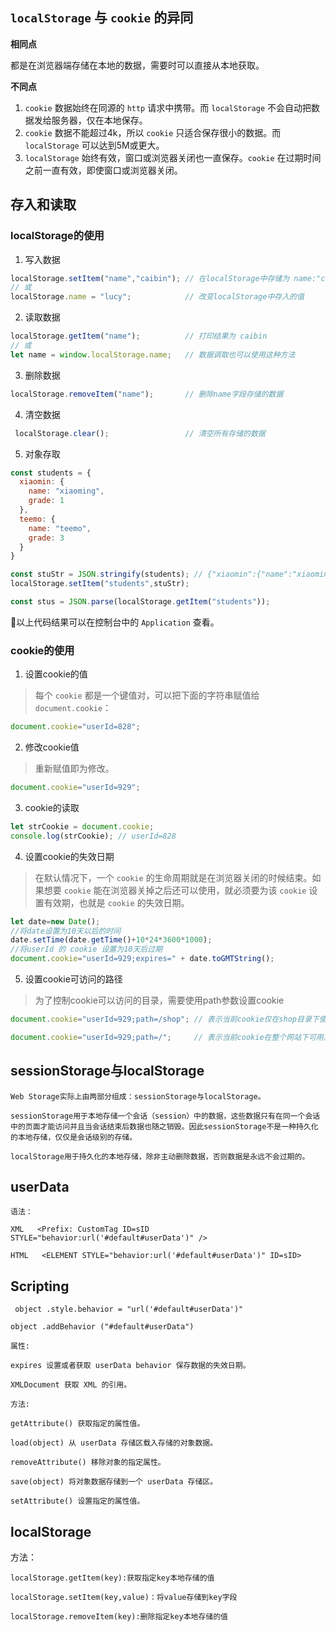 ## `localStorage` 与 `cookie` 的异同

**相同点**  

都是在浏览器端存储在本地的数据，需要时可以直接从本地获取。

**不同点**  

1. `cookie` 数据始终在同源的 `http` 请求中携带。而 `localStorage` 不会自动把数据发给服务器，仅在本地保存。
2. `cookie` 数据不能超过4k，所以 `cookie` 只适合保存很小的数据。而 `localStorage` 可以达到5M或更大。
3. `localStorage` 始终有效，窗口或浏览器关闭也一直保存。`cookie` 在过期时间之前一直有效，即使窗口或浏览器关闭。

## 存入和读取

### localStorage的使用

1. 写入数据

```js
localStorage.setItem("name","caibin"); // 在localStorage中存储为 name:"caibin"
// 或
localStorage.name = "lucy";            // 改变localStorage中存入的值 
```

2. 读取数据

```js
localStorage.getItem("name");          // 打印结果为 caibin
// 或
let name = window.localStorage.name;   // 数据调取也可以使用这种方法
```

3. 删除数据

```js
localStorage.removeItem("name");       // 删除name字段存储的数据
```

4. 清空数据

```js
 localStorage.clear();                 // 清空所有存储的数据
```

5. 对象存取

```js
const students = {
  xiaomin: {
    name: "xiaoming",
    grade: 1
  },
  teemo: {
    name: "teemo",
    grade: 3
  }
}

const stuStr = JSON.stringify(students); // {"xiaomin":{"name":"xiaoming","grade":1},"teemo":{"name":"teemo","grade":3}}
localStorage.setItem("students",stuStr);

const stus = JSON.parse(localStorage.getItem("students"));
```
以上代码结果可以在控制台中的 `Application` 查看。
### cookie的使用

1. 设置cookie的值

> 每个 `cookie` 都是一个键值对，可以把下面的字符串赋值给 `document.cookie`：

```js
document.cookie="userId=828";
```

2. 修改cookie值

> 重新赋值即为修改。

```js
document.cookie="userId=929";
```

3. cookie的读取

```js
let strCookie = document.cookie;
console.log(strCookie); // userId=828
```

4. 设置cookie的失效日期

> 在默认情况下，一个 `cookie` 的生命周期就是在浏览器关闭的时候结束。如果想要 `cookie` 能在浏览器关掉之后还可以使用，就必须要为该 `cookie` 设置有效期，也就是 `cookie` 的失效日期。

```js
let date=new Date();
//将date设置为10天以后的时间
date.setTime(date.getTime()+10*24*3600*1000);
//将userId 的 cookie 设置为10天后过期
document.cookie="userId=929;expires=" + date.toGMTString();
```

5. 设置cookie可访问的路径 

> 为了控制cookie可以访问的目录，需要使用path参数设置cookie

```js
document.cookie="userId=929;path=/shop"; // 表示当前cookie仅在shop目录下使用。

document.cookie="userId=929;path=/";     // 表示当前cookie在整个网站下可用。
```


## sessionStorage与localStorage
```
Web Storage实际上由两部分组成：sessionStorage与localStorage。

sessionStorage用于本地存储一个会话（session）中的数据，这些数据只有在同一个会话中的页面才能访问并且当会话结束后数据也随之销毁。因此sessionStorage不是一种持久化的本地存储，仅仅是会话级别的存储。

localStorage用于持久化的本地存储，除非主动删除数据，否则数据是永远不会过期的。

```
## userData

```
语法：

XML   <Prefix: CustomTag ID=sID STYLE="behavior:url('#default#userData')" />

HTML   <ELEMENT STYLE="behavior:url('#default#userData')" ID=sID>
```

## Scripting
```
 object .style.behavior = "url('#default#userData')"

object .addBehavior ("#default#userData")

属性:

expires 设置或者获取 userData behavior 保存数据的失效日期。

XMLDocument 获取 XML 的引用。

方法:

getAttribute() 获取指定的属性值。

load(object) 从 userData 存储区载入存储的对象数据。

removeAttribute() 移除对象的指定属性。

save(object) 将对象数据存储到一个 userData 存储区。

setAttribute() 设置指定的属性值。
```
## localStorage
方法：
```
localStorage.getItem(key):获取指定key本地存储的值

localStorage.setItem(key,value)：将value存储到key字段

localStorage.removeItem(key):删除指定key本地存储的值
```
